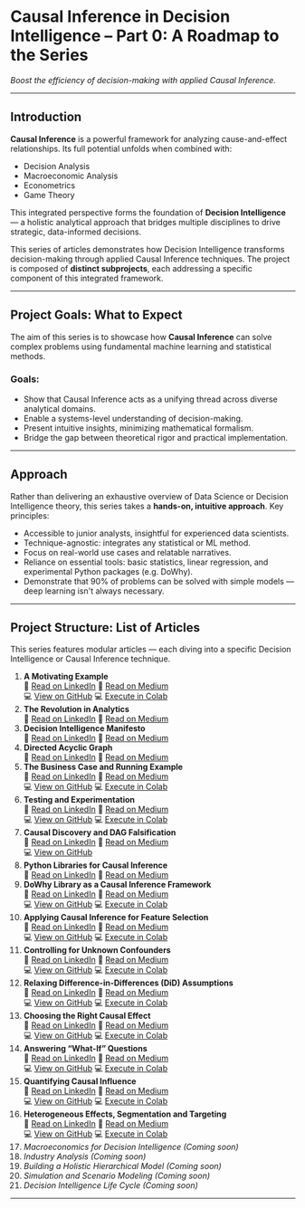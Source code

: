 # Causal Inference in Decision Intelligence – Part 0: A Roadmap to the Series

*Boost the efficiency of decision-making with applied Causal Inference.*

---

## Introduction

**Causal Inference** is a powerful framework for analyzing cause-and-effect relationships. Its full potential unfolds when combined with:

- Decision Analysis  
- Macroeconomic Analysis  
- Econometrics  
- Game Theory  

This integrated perspective forms the foundation of **Decision Intelligence** — a holistic analytical approach that bridges multiple disciplines to drive strategic, data-informed decisions.

This series of articles demonstrates how Decision Intelligence transforms decision-making through applied Causal Inference techniques. The project is composed of **distinct subprojects**, each addressing a specific component of this integrated framework.

---

## Project Goals: What to Expect

The aim of this series is to showcase how **Causal Inference** can solve complex problems using fundamental machine learning and statistical methods.

### Goals:
- Show that Causal Inference acts as a unifying thread across diverse analytical domains.  
- Enable a systems-level understanding of decision-making.  
- Present intuitive insights, minimizing mathematical formalism.  
- Bridge the gap between theoretical rigor and practical implementation.  

---

## Approach

Rather than delivering an exhaustive overview of Data Science or Decision Intelligence theory, this series takes a **hands-on, intuitive approach**. Key principles:

- Accessible to junior analysts, insightful for experienced data scientists.  
- Technique-agnostic: integrates any statistical or ML method.  
- Focus on real-world use cases and relatable narratives.  
- Reliance on essential tools: basic statistics, linear regression, and experimental Python packages (e.g. DoWhy).  
- Demonstrate that 90% of problems can be solved with simple models — deep learning isn't always necessary.  

---

## Project Structure: List of Articles

This series features modular articles — each diving into a specific Decision Intelligence or Causal Inference technique.

1. **A Motivating Example** <br> 📄 [Read on LinkedIn](https://www.linkedin.com/pulse/causal-inference-decision-intelligence-part-1-example-eugene-zinoviev-ehycc/) 📄 [Read on Medium](https://medium.com/@ievgen.zinoviev/causal-inference-in-decision-intelligence-part-1-a-motivating-example-be8bae1a10f3) <br> 💻 [View on GitHub](https://github.com/ezinoviev/causal-inference/blob/6b953aa8e8ffe0453eb3baa983942dfa961ac394/1.%20A%20Motivating%20Example.ipynb)  💻 [Execute in Colab](https://colab.research.google.com/drive/1YwhyWnVUAynNFk6u1YcIoimKIygUDa-H?usp=sharing) 
2. **The Revolution in Analytics** <br>
📄 [Read on LinkedIn](https://www.linkedin.com/pulse/causal-inference-decision-intelligence-part-2-eugene-zinoviev-wkbnc/) 📄 [Read on Medium](https://medium.com/@ievgen.zinoviev/causal-inference-in-decision-intelligence-part-2-the-revolution-in-analytics-9123d7e614fc)
3. **Decision Intelligence Manifesto** <br>
📄 [Read on LinkedIn](https://www.linkedin.com/pulse/causal-inference-decision-intelligence-part-3-eugene-zinoviev-ypcxc) 📄 [Read on Medium](https://medium.com/@ievgen.zinoviev/causal-inference-in-decision-intelligence-part-3-decision-intelligence-manifesto-7703b1297aaf)
4. **Directed Acyclic Graph** <br>
📄 [Read on LinkedIn](https://www.linkedin.com/pulse/causal-inference-decision-intelligence-part-4-acyclic-eugene-zinoviev-ekwtc) 📄 [Read on Medium](https://medium.com/@ievgen.zinoviev/causal-inference-in-decision-intelligence-part-4-directed-acyclic-graph-52235071e0fd)
5. **The Business Case and Running Example** <br>
📄 [Read on LinkedIn](https://www.linkedin.com/pulse/causal-inference-decision-intelligence-part-5-case-running-zinoviev-pdgbc) 📄 [Read on Medium](https://medium.com/@ievgen.zinoviev/causal-inference-in-decision-intelligence-part-5-the-business-case-and-running-example-7109210ee06c) <br> 💻 [View on GitHub](https://github.com/ezinoviev/causal-inference/blob/main/5.%20Running%20example.ipynb)  💻 [Execute in Colab](https://colab.research.google.com/drive/1amxAfNrWJoTzanh8jNRyWSZc590Y4cJH?usp=sharing) 
6. **Testing and Experimentation**  <br>
📄 [Read on LinkedIn](https://www.linkedin.com/pulse/causal-inference-decision-intelligence-part-6-testing-eugene-zinoviev-rqwvc) 📄 [Read on Medium](https://medium.com/@ievgen.zinoviev/causal-inference-in-decision-intelligence-part-6-testing-and-experimentation-3e1432649a32) <br> 💻 [View on GitHub](https://github.com/ezinoviev/causal-inference/blob/main/6.%20Testing%20and%20Experimentation.ipynb)  💻 [Execute in Colab](https://colab.research.google.com/drive/1j9aHdss6rjs_iAKP9J3vC5yliU_XNONw?usp=sharing) 
7. **Causal Discovery and DAG Falsification**  <br>
📄 [Read on LinkedIn](https://www.linkedin.com/pulse/causal-inference-decision-intelligence-part-7-dag-eugene-zinoviev-bnfqc) 📄 [Read on Medium](https://medium.com/@ievgen.zinoviev/causal-inference-in-decision-intelligence-part-7-causal-discovery-and-dag-falsification-c11cd964a3b5) <br> 💻 [View on GitHub](https://github.com/ezinoviev/causal-inference/blob/main/7.%20DAG%20discovery%20and%20falsification%20simplified.ipynb) 
8. **Python Libraries for Causal Inference**  <br>
📄 [Read on LinkedIn](https://www.linkedin.com/pulse/causal-inference-decision-intelligence-part-8-python-eugene-zinoviev-c570c) 📄 [Read on Medium](https://medium.com/@ievgen.zinoviev/causal-inference-in-decision-intelligence-part-8-python-libraries-for-causal-inference-a0b9ddf080f0)
9. **DoWhy Library as a Causal Inference Framework**  <br>
📄 [Read on LinkedIn](https://www.linkedin.com/pulse/causal-inference-decision-intelligence-part-9-dowhy-library-zinoviev-snd8c) 📄 [Read on Medium](https://medium.com/@ievgen.zinoviev/causal-inference-in-decision-intelligence-part-9-dowhy-library-as-a-causal-inference-framework-1f66c2bc4558) <br> 💻 [View on GitHub](https://github.com/ezinoviev/causal-inference/blob/main/9.%20DoWhy%20and%20GCM.ipynb)  💻 [Execute in Colab](https://colab.research.google.com/drive/1sUDc7uTta-XX6ToMoT2Ysem0d52rEcaO?usp=sharing)   
10. **Applying Causal Inference for Feature Selection**  <br>
📄 [Read on LinkedIn](https://www.linkedin.com/pulse/causal-inference-decision-intelligence-part-10-feature-zinoviev-naiqc) 📄 [Read on Medium](https://medium.com/@ievgen.zinoviev/causal-inference-in-decision-intelligence-part-10-applying-causal-inference-for-feature-49503d25bee2) <br> 💻 [View on GitHub](https://github.com/ezinoviev/causal-inference/blob/main/10.%20Applying%20causal%20inference%20for%20feature%20selection.ipynb)  💻 [Execute in Colab](https://colab.research.google.com/drive/14Gz9tZ7f605vEZSB98xgtFcaqBxHgYd0?usp=sharing)  
11. **Controlling for Unknown Confounders**  <br>
📄 [Read on LinkedIn](https://www.linkedin.com/pulse/causal-inference-decision-intelligence-part-11-unknown-zinoviev-0kbbc) 📄 [Read on Medium](https://medium.com/@ievgen.zinoviev/causal-inference-in-decision-intelligence-part-11-controlling-for-unknown-confounders-5649db493cfd) <br> 💻 [View on GitHub](https://github.com/ezinoviev/causal-inference/blob/main/11.%20Controlling%20for%20unknown%20confounders.ipynb)  💻 [Execute in Colab](https://colab.research.google.com/drive/1FqWAls8PjPlaXyKsZS5DOsVlAO5tmxEs?usp=sharing)  
12. **Relaxing Difference-in-Differences (DiD) Assumptions** <br>
📄 [Read on LinkedIn](https://www.linkedin.com/pulse/causal-inference-decision-intelligence-part-12-did-eugene-zinoviev-x0dkc) 📄 [Read on Medium](https://medium.com/@ievgen.zinoviev/causal-inference-in-decision-intelligence-part-12-relaxing-difference-in-differences-did-f79d5834d187) <br> 💻 [View on GitHub](https://github.com/ezinoviev/causal-inference/blob/main/12.%20Relaxing%20DiD%20assumptions.ipynb)  💻 [Execute in Colab](https://colab.research.google.com/drive/1NKBxJtccsyecwMTU1OnK0NtN-euX0Pf8?usp=sharing)   
13. **Choosing the Right Causal Effect**  <br>
📄 [Read on LinkedIn](https://www.linkedin.com/pulse/causal-inference-decision-intelligence-part-13-right-effect-zinoviev-in4lc) 📄 [Read on Medium](https://medium.com/@ievgen.zinoviev/causal-inference-in-decision-intelligence-part-13-choosing-the-right-causal-effect-8d112ecf2d21) <br> 💻 [View on GitHub](https://github.com/ezinoviev/causal-inference/blob/main/13.%20Choosing%20the%20right%20causal%20effect.ipynb)  💻 [Execute in Colab](https://colab.research.google.com/drive/1uRvMP9ouMzHqHF1gaOdq4iuDfTSE_jqQ?usp=sharing)   
14. **Answering “What-If” Questions**   <br>
📄 [Read on LinkedIn](https://www.linkedin.com/pulse/causal-inference-decision-intelligence-part-14-what-if-zinoviev-bh8ec) 📄 [Read on Medium](https://medium.com/@ievgen.zinoviev/causal-inference-in-decision-intelligence-part-14-answering-what-if-questions-898575e6c5af) <br> 💻 [View on GitHub](https://github.com/ezinoviev/causal-inference/blob/main/14.%20Answering%20what-if%20questions.ipynb)  💻 [Execute in Colab](https://colab.research.google.com/drive/1gvOxxRcyVBaifV5lokyQqbURk8OmOLey?usp=sharing)   
15. **Quantifying Causal Influence**   <br>
📄 [Read on LinkedIn](https://www.linkedin.com/pulse/causal-inference-decision-intelligence-part-15-eugene-zinoviev-fsfkc) 📄 [Read on Medium](https://medium.com/@ievgen.zinoviev/causal-inference-in-decision-intelligence-part-15-quantifying-causal-influence-92fbe78f6339) <br> 💻 [View on GitHub](https://github.com/ezinoviev/causal-inference/blob/main/15.%20Quantifying%20causal%20influence.ipynb)  💻 [Execute in Colab](https://colab.research.google.com/drive/1dqeXJbVG-98B6_NzpjTNDaqwIPWrFkWp?usp=sharing) 
16. **Heterogeneous Effects, Segmentation and Targeting**   <br>
📄 [Read on LinkedIn](https://www.linkedin.com/pulse/causal-inference-decision-intelligence-part-16-effects-zinoviev-hap1c) 📄 [Read on Medium](https://medium.com/@ievgen.zinoviev/causal-inference-in-decision-intelligence-part-16-heterogeneous-effects-segmentation-and-ea075c447058) <br> 💻 [View on GitHub](https://github.com/ezinoviev/causal-inference/blob/main/16.%20Heterogeneous%20effects.ipynb)  💻 [Execute in Colab](https://colab.research.google.com/drive/1F__MIuolZYnzmu6LarRS-94LOF4Fw5rY?usp=sharing)
17. _Macroeconomics for Decision Intelligence_ *(Coming soon)*   
18. _Industry Analysis_ *(Coming soon)* 
19. _Building a Holistic Hierarchical Model_  *(Coming soon)*  
20. _Simulation and Scenario Modeling_ *(Coming soon)*  
21. _Decision Intelligence Life Cycle_ *(Coming soon)* 

---

